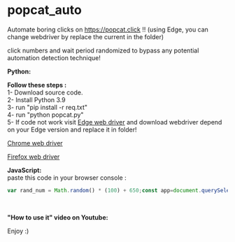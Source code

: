 # popcat_auto
Automate boring clicks on https://popcat.click !! (using Edge, you can change webdriver by replace the current in the folder)

click numbers and wait period randomized to bypass any potential automation detection technique! 

<b>Python:</b><br>

<b>Follow these steps :</b><br>
1- Download source code.<br>
2- Install Python 3.9<br>
3- run "pip install -r req.txt"<br>
4- run "python popcat.py"<br>
5- If code not work visit [Edge web driver](https://developer.microsoft.com/en-us/microsoft-edge/tools/webdriver/) and download webdriver depend on your Edge version and replace it in folder!<br>





[Chrome web driver](https://chromedriver.chromium.org/getting-started)<br>

[Firefox web driver](https://github.com/mozilla/geckodriver/releases)<br>



<b>JavaScript:</b><br>
paste this code in your browser console :
<br>
```js
var rand_num = Math.random() * (100) + 650;const app=document.querySelector("#app").__vue__;function pop(){var rand_num = Math.random() * (100) + 650;for(var i=0;i<=rand_num;i++)setTimeout(()=>{document.dispatchEvent(new KeyboardEvent("keydown",{key:"s",ctrlKey:!0}))},Math.random() * (5) + 5)}document.cookie="country=SY;expires=Sat, 24 FEB 2022 12:00:00 UTC;path=/",document.dispatchEvent(new KeyboardEvent("keydown",{key:"s",ctrlKey:!0}));setInterval(()=>{pop()},30000);
```
<br>

<b>"How to use it" video on Youtube:</b><br>


Enjoy :)
